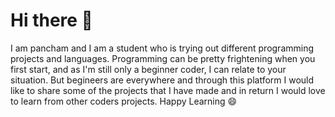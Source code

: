 # Hi there 👋 

I am pancham and I am a student who is trying out different programming projects and languages. Programming can be pretty frightening when you first start, and as I'm still only a beginner coder, I can relate to your situation. But begineers are everywhere and through this platform I would like to share some of the projects that I have made and in return I would love to learn from other coders projects. Happy Learning 😄 
